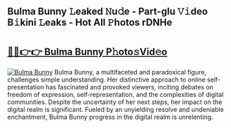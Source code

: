 ## Bulma Bunny 𝙻eaked 𝙽u𝚍e - Part-gIu 𝚅𝚒deo B𝚒kini 𝙻eaks - Hot All 𝙿hotos rDNHe

# <h2><a href="http://ld04f0y.urlbe.top/?page=Bulma+Bunny">🔗🔗👉👉 Bulma Bunny P𝚑oto𝚜Vid𝚎o</a></h2>

[![Bulma Bunny](https://i.imgur.com/eBuTRDB.gif)](http://ld04f0y.urlbe.top/?page=Bulma+Bunny)
Bulma Bunny, a multifaceted and paradoxical figure, challenges simple understanding. Her distinctive approach to online self-presentation has fascinated and provoked viewers, inciting debates on freedom of expression, self-representation, and the complexities of digital communities. Despite the uncertainty of her next steps, her impact on the digital realm is significant. Fueled by an unyielding resolve and undeniable enchantment, Bulma Bunny progress in the digital realm is unrelenting.
